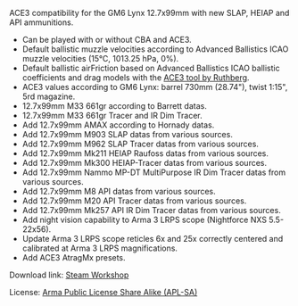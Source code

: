 ACE3 compatibility for the GM6 Lynx 12.7x99mm with new SLAP, HEIAP and API ammunitions.
- Can be played with or without CBA and ACE3.
- Default ballistic muzzle velocities according to Advanced Ballistics ICAO muzzle velocities (15°C, 1013.25 hPa, 0%).
- Default ballistic airFriction based on Advanced Ballistics ICAO ballistic coefficients and drag models with the [ACE3 tool by Ruthberg](https://github.com/acemod/ACE3/blob/master/tools/generate_airfriction_config.py).
- ACE3 values according to GM6 Lynx: barrel 730mm (28.74"), twist 1:15", 5rd magazine.
- 12.7x99mm M33 661gr according to Barrett datas.
- 12.7x99mm M33 661gr Tracer and IR Dim Tracer.
- Add 12.7x99mm AMAX according to Hornady datas.
- Add 12.7x99mm M903 SLAP datas from various sources.
- Add 12.7x99mm M962 SLAP Tracer datas from various sources.
- Add 12.7x99mm Mk211 HEIAP Raufoss datas from various sources.
- Add 12.7x99mm Mk300 HEIAP-Tracer datas from various sources.
- Add 12.7x99mm Nammo MP-DT MultiPurpose IR Dim Tracer datas from various sources.
- Add 12.7x99mm M8 API datas from various sources.
- Add 12.7x99mm M20 API Tracer datas from various sources.
- Add 12.7x99mm Mk257 API IR Dim Tracer datas from various sources.
- Add night vision capability to Arma 3 LRPS scope (Nightforce NXS 5.5-22x56).
- Update Arma 3 LRPS scope reticles 6x and 25x correctly centered and calibrated at Arma 3 LRPS magnifications.
- Add ACE3 AtragMx presets.

Download link: [Steam Workshop](https://steamcommunity.com/sharedfiles/filedetails/?id=3430280443)

License: [Arma Public License Share Alike (APL-SA)](https://www.bohemia.net/community/licenses/arma-public-license-share-alike)
